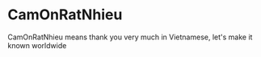 # CamOnRatNhieu
CamOnRatNhieu means thank you very much in Vietnamese, let's make it known worldwide
